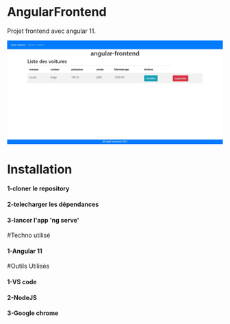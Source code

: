 # AngularFrontend

Projet frontend avec angular 11.

![SPA-ANGULAR](https://github.com/ingeno-test/FrontEnd-Angular/blob/master/screenshot.png.jpg)

# Installation
#### 1-cloner le repository
#### 2-telecharger les dépendances
#### 3-lancer l'app 'ng serve'

#Techno utilisé
#### 1-Angular 11

#Outils Utilisés
#### 1-VS code
#### 2-NodeJS
#### 3-Google chrome



